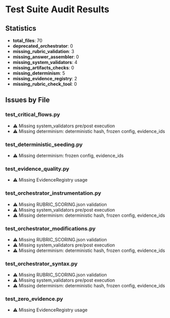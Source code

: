 # Test Suite Audit Results

## Statistics

- **total_files**: 70
- **deprecated_orchestrator**: 0
- **missing_rubric_validation**: 3
- **missing_answer_assembler**: 0
- **missing_system_validators**: 4
- **missing_artifacts_checks**: 0
- **missing_determinism**: 5
- **missing_evidence_registry**: 2
- **missing_rubric_check_tool**: 0

## Issues by File


### test_critical_flows.py

- ⚠️  Missing system_validators pre/post execution
- ⚠️  Missing determinism: deterministic hash, frozen config, evidence_ids

### test_deterministic_seeding.py

- ⚠️  Missing determinism: frozen config, evidence_ids

### test_evidence_quality.py

- ⚠️  Missing EvidenceRegistry usage

### test_orchestrator_instrumentation.py

- ⚠️  Missing RUBRIC_SCORING.json validation
- ⚠️  Missing system_validators pre/post execution
- ⚠️  Missing determinism: deterministic hash, frozen config, evidence_ids

### test_orchestrator_modifications.py

- ⚠️  Missing RUBRIC_SCORING.json validation
- ⚠️  Missing system_validators pre/post execution
- ⚠️  Missing determinism: deterministic hash, frozen config, evidence_ids

### test_orchestrator_syntax.py

- ⚠️  Missing RUBRIC_SCORING.json validation
- ⚠️  Missing system_validators pre/post execution
- ⚠️  Missing determinism: deterministic hash, frozen config, evidence_ids

### test_zero_evidence.py

- ⚠️  Missing EvidenceRegistry usage
